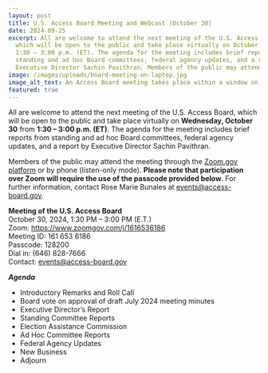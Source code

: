 ```yaml
---
layout: post
title: U.S. Access Board Meeting and Webcast (October 30)
date: 2024-09-25
excerpt: All are welcome to attend the next meeting of the U.S. Access Board,
  which will be open to the public and take place virtually on October 30 from
  1:30 – 3:00 p.m. (ET). The agenda for the meeting includes brief reports from
  standing and ad hoc Board committees, federal agency updates, and a report by
  Executive Director Sachin Pavithran. Members of the public may attend the meeting through the Zoom.gov platform or by phone (listen-only mode). Please note that . . .
image: /images/uploads/board-meeting-on-laptop.jpg
image_alt_text: An Access Board meeting takes place within a window on the screen of a laptop.
featured: true
---
```

All are welcome to attend the next meeting of the U.S. Access Board, which will be open to the public and take place virtually on **Wednesday, October 30** from **1:30 – 3:00 p.m. (ET)**. The agenda for the meeting includes brief reports from standing and ad hoc Board committees, federal agency updates, and a report by Executive Director Sachin Pavithran.

Members of the public may attend the meeting through the [Zoom.gov platform](https://www.zoomgov.com/j/1616536186) or by phone (listen-only mode). **Please note that participation over Zoom will require the use of the passcode provided below**. For further information, contact Rose Marie Bunales at [events@access-board.gov](mailto:events@access-board.gov).

**Meeting of the U.S. Access Board**\
October 30, 2024, 1:30 PM – 3:00 PM (E.T.)\
Zoom: <https://www.zoomgov.com/j/1616536186>\
Meeting ID: 161 653 6186\
Passcode: 128200\
Dial in: (646) 828-7666\
Contact: [events@access-board.gov](mailto:events@access-board.gov)

_**Agenda**_
* Introductory Remarks and Roll Call
* Board vote on approval of draft July 2024 meeting minutes
* Executive Director’s Report
* Standing Committee Reports
* Election Assistance Commission
* Ad Hoc Committee Reports
* Federal Agency Updates
* New Business
* Adjourn
